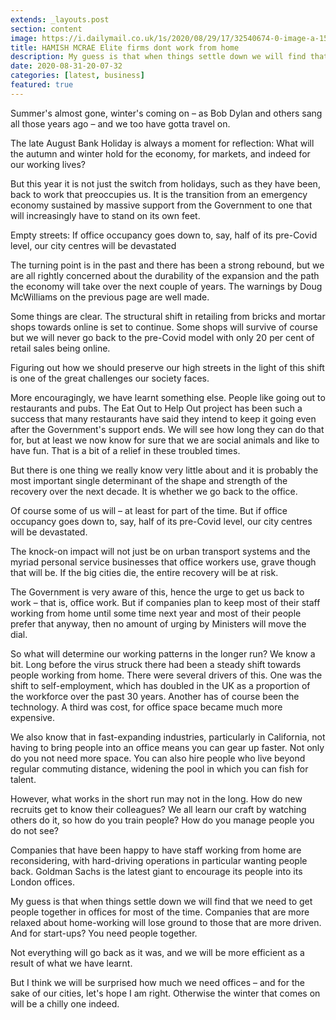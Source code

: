 ```yaml
---
extends: _layouts.post
section: content
image: https://i.dailymail.co.uk/1s/2020/08/29/17/32540674-0-image-a-150_1598718500507.jpg 
title: HAMISH MCRAE Elite firms dont work from home 
description: My guess is that when things settle down we will find that we need to get people together in offices for most of the time. For the sake of our cities, lets hope I am right. 
date: 2020-08-31-20-07-32 
categories: [latest, business] 
featured: true 
--- 
```

Summer's almost gone, winter's coming on – as Bob Dylan and others sang all those years ago – and we too have gotta travel on. 

The late August Bank Holiday is always a moment for reflection: What will the autumn and winter hold for the economy, for markets, and indeed for our working lives? 

But this year it is not just the switch from holidays, such as they have been, back to work that preoccupies us. It is the transition from an emergency economy sustained by massive support from the Government to one that will increasingly have to stand on its own feet. 

Empty streets: If office occupancy goes down to, say, half of its pre-Covid level, our city centres will be devastated

The turning point is in the past and there has been a strong rebound, but we are all rightly concerned about the durability of the expansion and the path the economy will take over the next couple of years. The warnings by Doug McWilliams on the previous page are well made.

Some things are clear. The structural shift in retailing from bricks and mortar shops towards online is set to continue. Some shops will survive of course but we will never go back to the pre-Covid model with only 20 per cent of retail sales being online. 

Figuring out how we should preserve our high streets in the light of this shift is one of the great challenges our society faces. 

More encouragingly, we have learnt something else. People like going out to restaurants and pubs. The Eat Out to Help Out project has been such a success that many restaurants have said they intend to keep it going even after the Government's support ends. We will see how long they can do that for, but at least we now know for sure that we are social animals and like to have fun. That is a bit of a relief in these troubled times. 

But there is one thing we really know very little about and it is probably the most important single determinant of the shape and strength of the recovery over the next decade. It is whether we go back to the office. 

Of course some of us will – at least for part of the time. But if office occupancy goes down to, say, half of its pre-Covid level, our city centres will be devastated. 

The knock-on impact will not just be on urban transport systems and the myriad personal service businesses that office workers use, grave though that will be. If the big cities die, the entire recovery will be at risk. 

The Government is very aware of this, hence the urge to get us back to work – that is, office work. But if companies plan to keep most of their staff working from home until some time next year and most of their people prefer that anyway, then no amount of urging by Ministers will move the dial. 

So what will determine our working patterns in the longer run? We know a bit. Long before the virus struck there had been a steady shift towards people working from home. There were several drivers of this. One was the shift to self-employment, which has doubled in the UK as a proportion of the workforce over the past 30 years. Another has of course been the technology. A third was cost, for office space became much more expensive. 

We also know that in fast-expanding industries, particularly in California, not having to bring people into an office means you can gear up faster. Not only do you not need more space. You can also hire people who live beyond regular commuting distance, widening the pool in which you can fish for talent. 

However, what works in the short run may not in the long. How do new recruits get to know their colleagues? We all learn our craft by watching others do it, so how do you train people? How do you manage people you do not see? 

Companies that have been happy to have staff working from home are reconsidering, with hard-driving operations in particular wanting people back. Goldman Sachs is the latest giant to encourage its people into its London offices. 

My guess is that when things settle down we will find that we need to get people together in offices for most of the time. Companies that are more relaxed about home-working will lose ground to those that are more driven. And for start-ups? You need people together. 

Not everything will go back as it was, and we will be more efficient as a result of what we have learnt. 

But I think we will be surprised how much we need offices – and for the sake of our cities, let's hope I am right. Otherwise the winter that comes on will be a chilly one indeed.

